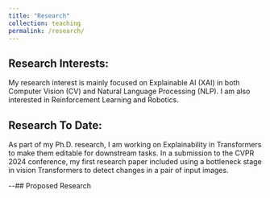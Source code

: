 ```yaml
---
title: "Research"
collection: teaching
permalink: /research/
---
```


## Research Interests: 

My research interest is mainly focused on Explainable AI (XAI) in both Computer Vision (CV) and Natural Language Processing (NLP). I am also interested in Reinforcement Learning and Robotics. 

## Research To Date:

As part of my Ph.D. research, I am working on Explainability in Transformers to make them editable for downstream tasks. In a submission to the CVPR 2024 conference, my first research paper included using a bottleneck stage in vision Transformers to detect changes in a pair of input images.

--## Proposed  Research 


